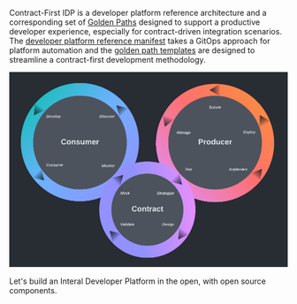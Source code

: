 Contract-First IDP is a developer platform reference architecture and a corresponding set of [Golden Paths](https://engineering.atspotify.com/2020/08/how-we-use-golden-paths-to-solve-fragmentation-in-our-software-ecosystem/) designed to support a productive developer experience, especially for contract-driven integration scenarios. The [developer platform reference manifest](https://github.com/contract-first-idp/platform-components) takes a GitOps approach for platform automation and the [golden path templates](https://github.com/contract-first-idp/software-templates) are designed to streamline a contract-first development methodology.

![API Lifecycle](/images/api-lifecycle.png?raw=true)

Let's build an Interal Developer Platform in the open, with open source components.
